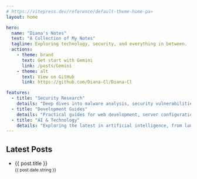 ```yaml
---
# https://vitepress.dev/reference/default-theme-home-pa>
layout: home

hero:
  name: "Diana's Notes"
  text: "A Collection of My Notes"
  tagline: Exploring technology, security, and everything in between.
  actions:
    - theme: brand
      text: Get start with Gemini
      link: /posts/Gemini
    - theme: alt
      text: View on GitHub
      link: https://github.com/Diana-Cl/Diana-Cl

features:
  - title: "Security Research"
    details: "Deep dives into malware analysis, security vulnerabilities, and threat intelligence."
  - title: "Development Guides"
    details: "Practical guides for web development, server configuration, and more."
  - title: "AI & Technology"
    details: "Exploring the latest in artificial intelligence, from language models to diffusion techniques."
---
```


<script setup>
import { data as posts } from './.vitepress/posts.data.js'
</script>

<div class="vp-doc">
  <h2>Latest Posts</h2>
  <ul>
    <li v-for="post of posts">
      <a :href="post.url">{{ post.title }}</a>
      <br>
      <small>{{ post.date.string }}</small>
    </li>
  </ul>
</div>
